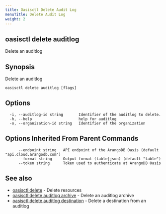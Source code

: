 ```yaml
---
title: Oasisctl Delete Audit Log
menuTitle: Delete Audit Log
weight: 2
---
```

## oasisctl delete auditlog

Delete an auditlog

## Synopsis
Delete an auditlog

```
oasisctl delete auditlog [flags]
```

## Options
```
  -i, --auditlog-id string       Identifier of the auditlog to delete.
  -h, --help                     help for auditlog
  -o, --organization-id string   Identifier of the organization
```

## Options Inherited From Parent Commands
```
      --endpoint string   API endpoint of the ArangoDB Oasis (default "api.cloud.arangodb.com")
      --format string     Output format (table|json) (default "table")
      --token string      Token used to authenticate at ArangoDB Oasis
```

## See also
* [oasisctl delete](_index.md)	 - Delete resources
* [oasisctl delete auditlog archive](delete-auditlog-archive.md)	 - Delete an auditlog archive
* [oasisctl delete auditlog destination](delete-auditlog-destination.md)	 - Delete a destination from an auditlog


